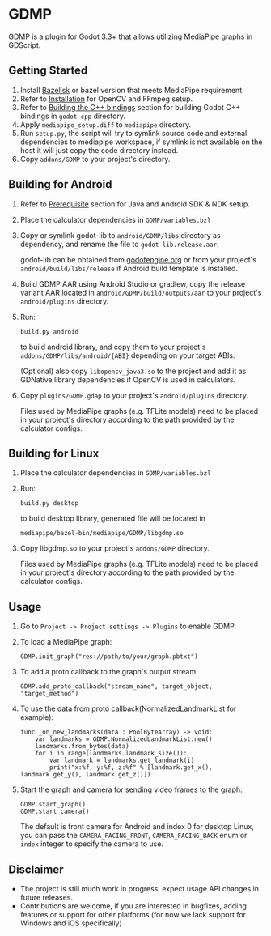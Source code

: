 # GDMP
GDMP is a plugin for Godot 3.3+ that allows utilizing MediaPipe graphs in GDScript.

## Getting Started
1. Install [Bazelisk](https://docs.bazel.build/versions/main/install-bazelisk.html) or bazel version that meets MediaPipe requirement.
2. Refer to [Installation](https://google.github.io/mediapipe/getting_started/install.html) for OpenCV and FFmpeg setup.
3. Refer to [Building the C++ bindings](https://docs.godotengine.org/en/stable/tutorials/plugins/gdnative/gdnative-cpp-example.html#building-the-c-bindings) section for building Godot C++ bindings in `godot-cpp` directory.
4. Apply `mediapipe_setup.diff` to `mediapipe` directory.
5. Run `setup.py`, the script will try to symlink source code and external dependencies to mediapipe workspace, if symlink is not available on the host it will just copy the code directory instead.
6. Copy `addons/GDMP` to your project's directory.

## Building for Android
1. Refer to [Prerequisite](https://google.github.io/mediapipe/getting_started/android.html#prerequisite) section for Java and Android SDK & NDK setup.
2. Place the calculator dependencies in `GDMP/variables.bzl`
3. Copy or symlink godot-lib to `android/GDMP/libs` directory as dependency, and rename the file to `godot-lib.release.aar`.

    godot-lib can be obtained from [godotengine.org](https://godotengine.org/download) or from your project's `android/build/libs/release` if Android build template is installed.

4. Build GDMP AAR using Android Studio or gradlew, copy the release variant AAR located in `android/GDMP/build/outputs/aar` to your project's `android/plugins` directory.
5. Run:

    ```
    build.py android
    ```
    to build android library, and copy them to your project's `addons/GDMP/libs/android/{ABI}` depending on your target ABIs.

    (Optional) also copy `libopencv_java3.so` to the project and add it as GDNative library dependencies if OpenCV is used in calculators.

6. Copy `plugins/GDMP.gdap` to your project's `android/plugins` directory.

    Files used by MediaPipe graphs (e.g. TFLite models) need to be placed in your project's directory according to the path provided by the calculator configs.

## Building for Linux
1. Place the calculator dependencies in `GDMP/variables.bzl`
2. Run:

    ```
    build.py desktop
    ```
    to build desktop library, generated file will be located in

    `mediapipe/bazel-bin/mediapipe/GDMP/libgdmp.so`
3. Copy libgdmp.so to your project's `addons/GDMP` directory.

    Files used by MediaPipe graphs (e.g. TFLite models) need to be placed in your project's directory according to the path provided by the calculator configs.

## Usage
1. Go to `Project -> Project settings -> Plugins` to enable GDMP.
2. To load a MediaPipe graph:

    ```gdscript
    GDMP.init_graph("res://path/to/your/graph.pbtxt")
    ```

3. To add a proto callback to the graph's output stream:

    ```gdscript
    GDMP.add_proto_callback("stream_name", target_object, "target_method")
    ```
4. To use the data from proto callback(NormalizedLandmarkList for example):

    ```gdscript
    func _on_new_landmarks(data : PoolByteArray) -> void:
        var landmarks = GDMP.NormalizedLandmarkList.new()
        landmarks.from_bytes(data)
        for i in range(landmarks.landmark_size()):
            var landmark = landmarks.get_landmark(i)
            print("x:%f, y:%f, z:%f" % [landmark.get_x(), landmark.get_y(), landmark.get_z()])
    ```
5. Start the graph and camera for sending video frames to the graph:

    ```gdscript
    GDMP.start_graph()
    GDMP.start_camera()
    ```
    The default is front camera for Android and index 0 for desktop Linux, you can pass the `CAMERA_FACING_FRONT`, `CAMERA_FACING_BACK` enum or `index` integer to specify the camera to use.

## Disclaimer
- The project is still much work in progress, expect usage API changes in future releases.
-  Contributions are welcome, if you are interested in bugfixes, adding features or support for other platforms (for now we lack support for Windows and iOS specifically)
